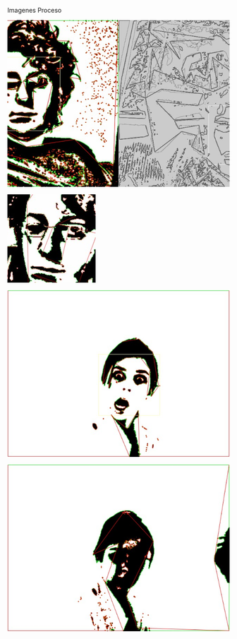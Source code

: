 Imagenes Proceso

![Example Image](../project_images/0001.jpg?raw=true "Example Image") 

![Example Image](../project_images/0002.jpg?raw=true "Example Image") 

![Example Image](../project_images/0003.jpg?raw=true "Example Image") 

![Example Image](../project_images/0004.jpg?raw=true "Example Image") 
